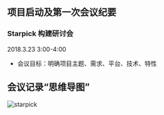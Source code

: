 ## 项目启动及第一次会议纪要

### Starpick 构建研讨会

2018.3.23 3:00-4:00

* 会议目标：明确项目主题、需求、平台、技术、特性

## 会议记录“思维导图”

![starpick](starpick.png)
